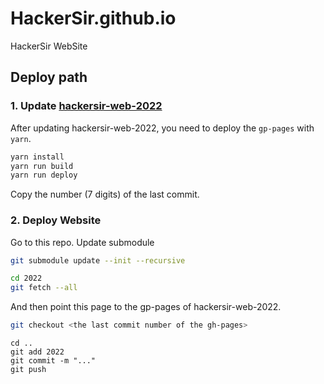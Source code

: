 # HackerSir.github.io
HackerSir WebSite


## Deploy path

### 1. Update [hackersir-web-2022](https://github.com/HackerSir/hackersir-web-2022/tree/master)
After updating hackersir-web-2022, you need to deploy the `gp-pages` with `yarn`.

```bash
yarn install
yarn run build
yarn run deploy
```

Copy the number (7 digits) of the last commit.

### 2. Deploy Website
Go to this repo. Update submodule
```bash
git submodule update --init --recursive
```

```bash
cd 2022
git fetch --all
```

And then point this page to the gp-pages of hackersir-web-2022.

```bash
git checkout <the last commit number of the gh-pages>
```

```
cd ..
git add 2022
git commit -m "..."
git push
```
